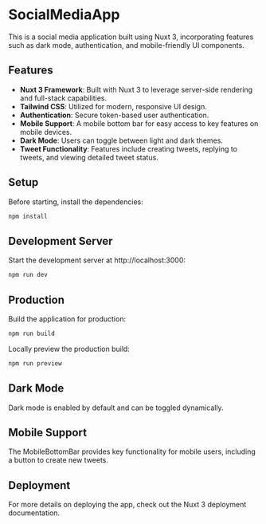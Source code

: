 # SocialMediaApp

This is a social media application built using Nuxt 3, incorporating features such as dark mode, authentication, and mobile-friendly UI components.

## Features

- **Nuxt 3 Framework**: Built with Nuxt 3 to leverage server-side rendering and full-stack capabilities.
- **Tailwind CSS**: Utilized for modern, responsive UI design.
- **Authentication**: Secure token-based user authentication.
- **Mobile Support**: A mobile bottom bar for easy access to key features on mobile devices.
- **Dark Mode**: Users can toggle between light and dark themes.
- **Tweet Functionality**: Features include creating tweets, replying to tweets, and viewing detailed tweet status.

## Setup

Before starting, install the dependencies:

```bash
npm install
```

## Development Server

Start the development server at http://localhost:3000:

```bash
npm run dev
```

## Production

Build the application for production:

```bash
npm run build
```

Locally preview the production build:

```bash
npm run preview
```

## Dark Mode

Dark mode is enabled by default and can be toggled dynamically.

## Mobile Support

The MobileBottomBar provides key functionality for mobile users, including a button to create new tweets.

## Deployment

For more details on deploying the app, check out the Nuxt 3 deployment documentation.
